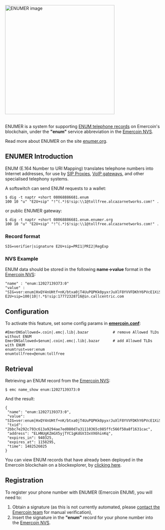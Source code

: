 <div class="boxOverflow">
    <img src="/images/ENUMER.png" alt="ENUMER image" width="356">
</div>
<br>

ENUMER is a system for supporting <a target="_blank" rel="nofollow" href="http://www.voip-info.org/wiki/view/ENUM">ENUM telephone records</a> on Emercoin's
blockchain, under the **"enum"** service abbreviation in the [Emercoin NVS](/en/blockchain-services/emernvs.md).

Read more about ENUMER on the site <a target="_blank" rel="nofollow" href="http://enumer.org/">enumer.org</a>.

ENUMER Introduction
-------------------

ENUM (E.164 Number to URI Mapping)
translates telephone numbers into Internet addresses, for use by <a target="_blank" rel="nofollow" href="https://en.wikipedia.org/wiki/SIP_proxy">SIP Proxies</a>, <a target="_blank" rel="nofollow" href="https://en.wikipedia.org/wiki/VoIP_gateway">VoIP gateways</a>, and other
specialised telephony systems.

A softswitch can send ENUM requests to a wallet:

    $ dig -t naptr +short 08068886681.enum
    100 10 "u" "E2U+sip" "!^(.*)$!sip:\\1@tollfree.alcazarnetworks.com!" .

or public ENUMER gateway:

    $ dig -t naptr +short 08068886681.enum.enumer.org
    100 10 "u" "E2U+sip" "!^(.*)$!sip:\\1@tollfree.alcazarnetworks.com!" .

### Record format

    SIG=verifier|signature E2U+sip=PRI1|PRI2|RegExp

### NVS Example

ENUM data should be stored in the following **name-&gt;value** format in
the [Emercoin NVS](/en/blockchain-services/emernvs.md):

    "name" : "enum:12027139373:0"
    "value" : "SIG=ver:enum|HxQY4nUHtf+nK/btxa0jT4UuPQPKk0pyxrJuXlF8YVVFDKhY6PVcE1XiSvTOxlQryzfA1GIH2IRYk7uGHrZIbP4= E2U+sip=100|10|!.*$!sip:17772328716@in.callcentric.com

Configuration
-------------

To activate this feature, set some config params in
**[emercoin.conf](/en/running-emercoin/emercoin-conf.md)**:

```text
#EmerDNSallowed=.coin|.emc|.lib|.bazar           # remove Allowed TLDs without ENUM
EmerDNSallowed=$enum|.coin|.emc|.lib|.bazar      # add Allowed TLDs with ENUM
enumtrust=ver:enum
enumtollfree=@enum:tollfree
```

Retrieval
---------

Retrieving an ENUM record from the [Emercoin NVS](/en/blockchain-services/emernvs.md):

    $ emc name_show enum:12027139373:0

And the result:

```text
{
 "name": "enum:12027139373:0",
 "value": "SIG=ver:enum|HxQY4nUHtf+nK/btxa0jT4UuPQPKk0pyxrJuXlF8YVVFDKhY6PVcE1XiSvTOxlQryzfA1GIH2IRYk7uGHrZIbP4=\nE2U+sip=100|10|!^.*$!sip:17772328716@in.callcentric.com!",
 "txid": "2bbc7e292c793c613a9294ae7ed080d7a31110365c085ffc566f50a8f1631cac",
 "address": "ELHNUgKZmGX5yjTYC1gKdGV33xVX6hinKq",
 "expires_in": 940325,
 "expires_at": 1158295,
 "time": 1482526025
}
```

You can view ENUM records that have already been deployed in the Emercoin
blockchain on a blockexplorer, by <a target="_blank" rel="nofollow" href="https://explorer.emercoin.com/nvs/enum///25/0/1">clicking here</a>.

Registration
------------

To register your phone number with ENUMER (Emercoin ENUM), you will need
to:

1.  Obtain a signature (as this is not currently automated, please
    <a href="https://emercoin.com/contacts">contact the Emercoin team</a> for manual
    verification),
2.  Insert the signature in the **"enum"** record for your phone number
    into the [Emercoin NVS](/en/blockchain-services/emernvs.md).

